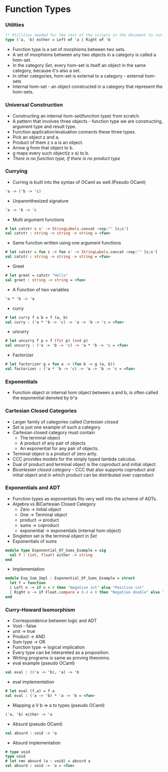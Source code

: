 # Function Types
### Utilities
```ocaml
(* Utilities needed for the rest of the scripts in the document to run. *)
type ('a, 'b) either = Left of 'a | Right of 'b
```
- Function type is a set of morphisms between two sets.
- A set of morphisms between any two objects in a category is called a hom-set.
- In the category *Set*, every hom-set is itself an object in the same category, because it's also a set.
- In other categories, hom-set is external to a category - external hom-sets
- Internal hom-set - an object constructed in a category that represent the hom-sets.
### Universal Construction
- Constructing an internal hom-set(function type) from scratch.
- A pattern that involves three objects - function type we are constructing, argument type and result type.
- Function application/evaluation connects these three types.
- Pick an object z and a.
- Product of them z x a is an object.
- Arrow g from that object to b.
- g maps every such object(z x a) to b.
- *There is no function type, if there is no product type*
### Currying
- Curring is built into the syntax of OCaml as well.(Pseudo OCaml)
```OCaml
'a -> ('b -> 'c)
```
- Unparenthesized signature
```OCaml
'a -> 'b -> 'c
```
- Multi argument functions
```ocaml
# let catstr s s' -> StringLabels.concat ~sep:"" [s;s']
val catstr : string -> string -> string = <fun>
```
- Same function written using one argument functions
```ocaml
# let catstr = fun s -> fun s' -> StringLabels.concat ~sep:"" [s;s']
val catstr : string -> string -> string = <fun>
```
- Greet
```ocaml
# let greet = catstr "Hello"
val greet : string -> string = <fun>
```
- A Function of two variables
```OCaml
'a * 'b -> 'a
```
- curry
```ocaml
# let curry f a b = f (a, b)
val curry : ('a * 'b -> 'c) -> 'a -> 'b -> 'c = <fun>
```
- uncurry
```ocaml
# let uncurry f p = f (fst p) (snd p)
val uncurry : ('a -> 'b -> 'c) -> 'a * 'b -> 'c = <fun>
```
- Factorizer
```ocaml
# let factorizer g = fun a -> (fun b -> g (a, b))
val factorizer : ('a * 'b -> 'c) -> 'a -> 'b -> 'c = <fun>
```
### Exponentials
- Function object or internal hom object between a and b, is often called the exponential denoted by b^a
### Cartesian Closed Categories
- Larger family of categories called *Cartesian closed*
- *Set* is just one example of such a category.
- Cartesian closed category must contain
  - The terminal object
  - A product of any pair of objects
  - An exponential for any pair of objects.
- Terminal object is a product of zero arity.
- CCC provides models for the simply typed lambda calculus.
- Dual of product and terminal object is the coproduct and initial object.
- *Bicartesian closed category* - CCC that also supports coproduct and initial object and in which product can be distributed over coproduct
### Exponentials and ADT
- Function types as exponentials fits very well into the scheme of ADTs.
- Algebra vs BiCartesian Closed Category
  - Zero -> Initial object
  - One  -> Terminal object
  - product -> product
  - sums -> coproduct
  - exponential -> exponentials (internal hom object)
- Singleton set is the terminal object in *Set*
- Exponentials of sums
```ocaml
module type Exponential_Of_Sums_Example = sig
  val f : (int, float) either -> string
end
```
- Implementation
```ocaml
module Exp_Sum_Impl : Exponential_Of_Sums_Example = struct
  let f = function 
  | Left n -> if n < 0 then "Negative int" else "Positive int"
  | Right x -> if Float.compare x 0.4 < 0 then "Negative double" else "Positive double"  
end
```
### Curry-Howard Isomorphism
- Correspondence between logic and ADT
- Void - false
- unit -> true
- Product -> AND
- Sum type -> OR
- Function type -> logical implication
- Every type can be interpreted as a proposition.
- Writing programs is same as proving theorems.
- eval example (pseudo OCaml)
```OCaml
val eval : (('a -> 'b), 'a) -> 'b 
```
- eval implementation
```ocaml
# let eval (f,a) = f a
val eval : ('a -> 'b) * 'a -> 'b = <fun>
```
- Mapping a V b => a to types (pseudo OCaml)
```ocaml
('a, 'b) either -> 'a
```
- Absurd (pseudo OCaml)
```ocaml
val absurd : void -> 'a
```
- Absurd implementation
```ocaml
# type void
type void
# let rec absurd (a : void) = absurd a
val absurd : void -> 'a = <fun>
```
